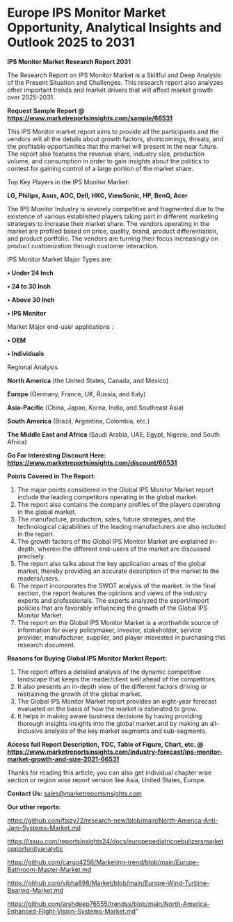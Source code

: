 # Europe IPS Monitor Market Opportunity, Analytical Insights and Outlook 2025 to 2031

<strong>IPS Monitor Market Research Report 2031</strong>

The Research Report on IPS Monitor Market is a Skillful and Deep Analysis of the Present Situation and Challenges. This research report also analyzes other important trends and market drivers that will affect market growth over 2025-2031.

<strong>Request Sample Report @ <a href=https://www.marketreportsinsights.com/sample/66531>https://www.marketreportsinsights.com/sample/66531</a></strong>

This IPS Monitor market report aims to provide all the participants and the vendors will all the details about growth factors, shortcomings, threats, and the profitable opportunities that the market will present in the near future. The report also features the revenue share, industry size, production volume, and consumption in order to gain insights about the politics to contest for gaining control of a large portion of the market share.

Top Key Players in the IPS Monitor Market:

<strong>LG, Philips, Asus, AOC, Dell, HKC, ViewSonic, HP, BenQ, Acer</strong>

The IPS Monitor Industry is severely competitive and fragmented due to the existence of various established players taking part in different marketing strategies to increase their market share. The vendors operating in the market are profiled based on price, quality, brand, product differentiation, and product portfolio. The vendors are turning their focus increasingly on product customization through customer interaction.

IPS Monitor Market Major Types are:

<strong>• Under 24 Inch

• 24 to 30 Inch

• Above 30 Inch

• IPS Monitor</strong>

Market Major end-user applications :

<strong>• OEM

• Individuals</strong>

Regional Analysis

</u><strong><b>North America</b></strong> (the United States, Canada, and Mexico)

<strong><b>Europe </b></strong>(Germany, France, UK, Russia, and Italy)

<strong><b>Asia-Pacific</b></strong> (China, Japan, Korea, India, and Southeast Asia)

<strong><b>South America</b></strong> (Brazil, Argentina, Colombia, etc.)

<strong><b>The Middle East and Africa</b></strong> (Saudi Arabia, UAE, Egypt, Nigeria, and South Africa)

<strong>Go For Interesting Discount Here: <a href=https://www.marketreportsinsights.com/discount/66531>https://www.marketreportsinsights.com/discount/66531</a></strong>

<strong>Points Covered in The Report:</strong>
<ol>
  <li>The major points considered in the Global IPS Monitor Market report include the leading competitors operating in the global market.</li>
  <li>The report also contains the company profiles of the players operating in the global market.</li>
  <li>The manufacture, production, sales, future strategies, and the technological capabilities of the leading manufacturers are also included in the report.</li>
  <li>The growth factors of the Global IPS Monitor Market are explained in-depth, wherein the different end-users of the market are discussed precisely.</li>
  <li>The report also talks about the key application areas of the global market, thereby providing an accurate description of the market to the readers/users.</li>
  <li>The report incorporates the SWOT analysis of the market. In the final section, the report features the opinions and views of the industry experts and professionals. The experts analyzed the export/import policies that are favorably influencing the growth of the Global IPS Monitor Market.</li>
  <li>The report on the Global IPS Monitor Market is a worthwhile source of information for every policymaker, investor, stakeholder, service provider, manufacturer, supplier, and player interested in purchasing this research document.</li>
</ol>
<strong>Reasons for Buying Global IPS Monitor Market Report:</strong>

<ol>
  <li>The report offers a detailed analysis of the dynamic competitive landscape that keeps the reader/client well ahead of the competitors.</li>
  <li>It also presents an in-depth view of the different factors driving or restraining the growth of the global market.</li>
  <li>The Global IPS Monitor Market report provides an eight-year forecast evaluated on the basis of how the market is estimated to grow.</li>
  <li>It helps in making aware business decisions by having providing thorough insights insights into the global market and by making an all-inclusive analysis of the key market segments and sub-segments.</li>
</ol>
<strong>Access full Report Description, TOC, Table of Figure, Chart, etc. @ <a href=https://www.marketreportsinsights.com/industry-forecast/ips-monitor-market-growth-and-size-2021-66531>https://www.marketreportsinsights.com/industry-forecast/ips-monitor-market-growth-and-size-2021-66531</a></strong>


Thanks for reading this article; you can also get individual chapter wise section or region wise report version like Asia, United States, Europe.

<strong>Contact Us:</strong>
sales@marketreportsinsights.com

<strong>Our other reports:</strong>

<a href=https://github.com/faizy72/research-new/blob/main/North-America-Anti-Jam-Systems-Market.md>https://github.com/faizy72/research-new/blob/main/North-America-Anti-Jam-Systems-Market.md</a>

<a href=https://issuu.com/reportsinsights24/docs/europepediatricnebulizersmarketopportunityanalytic>https://issuu.com/reportsinsights24/docs/europepediatricnebulizersmarketopportunityanalytic</a>

<a href=https://github.com/cargo4256/Marketing-trend/blob/main/Europe-Bathroom-Master-Market.md>https://github.com/cargo4256/Marketing-trend/blob/main/Europe-Bathroom-Master-Market.md</a>

<a href=https://github.com/vibha898/Market/blob/main/Europe-Wind-Turbine-Bearing-Market.md>https://github.com/vibha898/Market/blob/main/Europe-Wind-Turbine-Bearing-Market.md</a>

<a href=https://github.com/arshdeep76555/trendss/blob/main/North-America-Enhanced-Flight-Vision-Systems-Market.md>https://github.com/arshdeep76555/trendss/blob/main/North-America-Enhanced-Flight-Vision-Systems-Market.md</a>"
